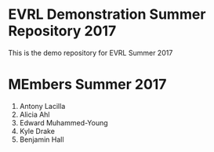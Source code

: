 # EVRL Demonstration Summer Repository 2017
This is the demo repository for EVRL Summer 2017

# MEmbers Summer 2017
1) Antony Lacilla
2) Alicia Ahl
3) Edward Muhammed-Young
4) Kyle Drake
5) Benjamin Hall
